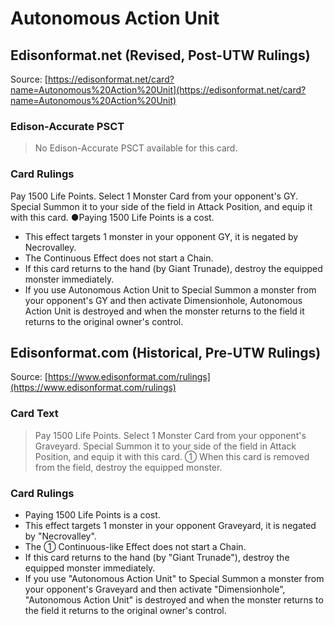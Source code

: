 # Autonomous Action Unit

## Edisonformat.net (Revised, Post-UTW Rulings)

Source: [https://edisonformat.net/card?name=Autonomous%20Action%20Unit](https://edisonformat.net/card?name=Autonomous%20Action%20Unit)

### Edison-Accurate PSCT

> No Edison-Accurate PSCT available for this card.

### Card Rulings

Pay 1500 Life Points. Select 1 Monster Card from your opponent's GY. Special Summon it to your side of the field in Attack Position, and equip it with this card. ●Paying 1500 Life Points is a cost.
*   This effect targets 1 monster in your opponent GY, it is negated by Necrovalley.
*   The Continuous Effect does not start a Chain.
*   If this card returns to the hand (by Giant Trunade), destroy the equipped monster immediately.
*   If you use Autonomous Action Unit to Special Summon a monster from your opponent's GY and then activate Dimensionhole, Autonomous Action Unit is destroyed and when the monster returns to the field it returns to the original owner's control.


## Edisonformat.com (Historical, Pre-UTW Rulings)

Source: [https://www.edisonformat.com/rulings](https://www.edisonformat.com/rulings)

### Card Text

> Pay 1500 Life Points. Select 1 Monster Card from your opponent's Graveyard. Special Summon it to your side of the field in Attack Position, and equip it with this card. ① When this card is removed from the field, destroy the equipped monster.

### Card Rulings

*   Paying 1500 Life Points is a cost.
*   This effect targets 1 monster in your opponent Graveyard, it is negated by "Necrovalley".
*   The ① Continuous-like Effect does not start a Chain.
*   If this card returns to the hand (by "Giant Trunade"), destroy the equipped monster immediately.
*   If you use "Autonomous Action Unit" to Special Summon a monster from your opponent's Graveyard and then activate "Dimensionhole", "Autonomous Action Unit" is destroyed and when the monster returns to the field it returns to the original owner's control.


